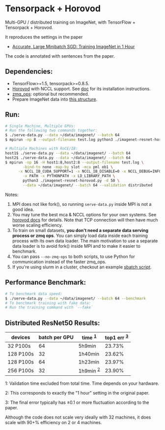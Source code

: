 
# Tensorpack + Horovod

Multi-GPU / distributed training on ImageNet, with TensorFlow + Tensorpack + Horovod.

It reproduces the settings in the paper
+ [Accurate, Large Minibatch SGD: Training ImageNet in 1 Hour](https://arxiv.org/abs/1706.02677)

The code is annotated with sentences from the paper.

## Dependencies:
+ TensorFlow>=1.5, tensorpack>=0.8.5.
+ [Horovod](https://github.com/uber/horovod) with NCCL support.
	See [doc](https://github.com/uber/horovod/blob/master/docs/gpus.md) for its installation instructions.
+ [zmq_ops](https://github.com/tensorpack/zmq_ops): optional but recommended.
+ Prepare ImageNet data into [this structure](http://tensorpack.readthedocs.io/modules/dataflow.dataset.html#tensorpack.dataflow.dataset.ILSVRC12).

## Run:
```bash
# Single Machine, Multiple GPUs:
# Run the following two commands together:
$ ./serve-data.py --data ~/data/imagenet/ --batch 64
$ mpirun -np 8 --output-filename test.log python3 ./imagenet-resnet-horovod.py -d 50 --data ~/data/imagenet/ --batch 64
```

```bash
# Multiple Machines with RoCE/IB:
host1$ ./serve-data.py --data ~/data/imagenet/ --batch 64
host2$ ./serve-data.py --data ~/data/imagenet/ --batch 64
$ mpirun -np 16 -H host1:8,host2:8 --output-filename test.log \
		-bind-to none -map-by slot -mca pml ob1 \
	  -x NCCL_IB_CUDA_SUPPORT=1 -x NCCL_IB_DISABLE=0 -x NCCL_DEBUG=INFO \
		-x PATH -x PYTHONPATH -x LD_LIBRARY_PATH \
		python3 ./imagenet-resnet-horovod.py -d 50 \
        --data ~/data/imagenet/ --batch 64 --validation distributed
```

Notes:
1. MPI does not like fork(), so running `serve-data.py` inside MPI is not a good idea.
2. You may tune the best mca & NCCL options for your own systems.
   See [horovod docs](https://github.com/uber/horovod/blob/master/docs/) for details.
   Note that TCP connection will then have much worse scaling efficiency.
3. To train on small datasets, __you don't need a separate data serving process or zmq ops__.
	You can simply load data inside each training process with its own data loader.
	The main motivation to use a separate data loader is to avoid fork() inside
	MPI and to make it easier to benchmark.
4. You can pass `--no-zmq-ops` to both scripts, to use Python for communication instead of the faster zmq_ops.
5. If you're using slurm in a cluster, checkout an example [sbatch script](slurm.script).

## Performance Benchmark:
```bash
# To benchmark data speed:
$ ./serve-data.py --data ~/data/imagenet/ --batch 64 --benchmark
# To benchmark training with fake data:
# Run the training command with `--fake`
```

## Distributed ResNet50 Results:

 | devices   | batch per GPU | time   <sup>[1](#ft1)</sup> | top1 err <sup>[3](#ft3)</sup>|
 | -         | -             | -                           | -        |
 | 32 P100s  | 64            | 5h9min                      | 23.73%   |
 | 128 P100s | 32            | 1h40min                     | 23.62%   |
 | 128 P100s | 64            | 1h23min                     | 23.97%   |
 | 256 P100s | 32            | 1h9min <sup>[2](#ft2)</sup> | 23.90%   |


<a id="ft1">1</a>: Validation time excluded from total time. Time depends on your hardware.

<a id="ft2">2</a>: This corresponds to exactly the "1 hour" setting in the original paper.

<a id="ft3">3</a>: The final error typically has ±0.1 or more fluctuation according to the paper.

Although the code does not scale very ideally with 32 machines, it does scale with 90+% efficiency on 2 or 4 machines.
